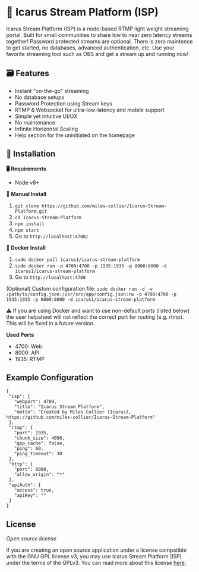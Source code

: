 # 🎥 Icarus Stream Platform (ISP)
Icarus Stream Platform (ISP) is a node-based RTMP light weight streaming portal. Built for small communities to share low to near zero latency streams together! Password protected streams are optional. There is zero maintence to get started, no databases, advanced authentication, etc. Use your favorite streaming tool such as OBS and get a stream up and running now!



## 🗃️ Features
* Instant "on-the-go" streaming
* No database setups
* Password Protection using Stream keys
* RTMP & Websocket for ultra-low-latency and mobile support
* Simple yet intuitive UI/UX
* No maintenance 
* Infinite Horizontal Scaling
* Help section for the uninitiated on the homepage




## 💾 Installation

**🖥️ Requirements**
* Node v8+

**📜 Manual Install**
1. `git clone https://github.com/miles-collier/Icarus-Stream-Platform.git`
2. `cd Icarus-Stream-Platform`
3. `npm install`
4. `npm start`
5. Go to `http://localhost:4700/`

**🐳 Docker Install**
1. `sudo docker pull icarus1/icarus-stream-platform`
2. `sudo docker run -p 4700:4700 -p 1935:1935 -p 8000:8000 -d icarus1/icarus-stream-platform`
3. Go to `http://localhost:4700`

(Optional) Custom configuration file: `sudo docker run -d -v /path/to/config.json:/usr/src/app/config.json:rw -p 4700:4700 -p 1935:1935 -p 8000:8000 -d icarus1/icarus-stream-platform`

⚠️ If you are using Docker and want to use non-default ports (listed below) the user helpsheet will not reflect the correct port for routing (e.g. rtmp). This will be fixed in a future version.


**Used Ports**
* 4700: Web
* 8000: API
* 1935: RTMP


## Example Configuration
```
{
 "isp": {
   "webport": 4700,
   "title": "Icarus Stream Platform",
   "motto": "Created by Miles Collier (Icarus), https://github.com/miles-collier/Icarus-Stream-Platform"
 },
 "rtmp": {
   "port": 1935,
   "chunk_size": 4096,
   "gop_cache": false,
   "ping": 60,
   "ping_timeout": 30
 },
 "http": {
   "port": 8000,
   "allow_origin": "*"
 },
 "apiAuth": {
   "access": true,
   "apiKey": ""
 }
}
```





## License

*Open source license*

If you are creating an open source application under a license compatible with the GNU GPL license v3, you may use Icarus Stream Platform (ISP) under the terms of the GPLv3. You can read more about this license [here](https://www.gnu.org/licenses/quick-guide-gplv3.en.html).
